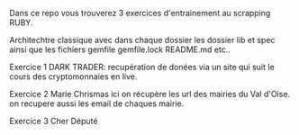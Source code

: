 Dans ce repo vous trouverez 3 exercices d'entrainement au scrapping RUBY.

Architechtre classique avec dans chaque dossier les dossier lib et spec ainsi 
que les fichiers gemfile gemfile.lock README.md etc..

Exercice 1 DARK TRADER:
recupération de donées via un site qui suit le cours des cryptomonnaies en live.

Exercice 2 Marie Chrismas
ici on récupère les url des mairies du Val d'Oise.
on recupere aussi les email de chaques mairie.

Exercice 3 Cher Député